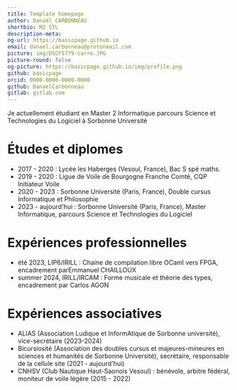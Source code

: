 ```yaml
---
title: Template homepage
author: Danaël CARBONNEAU
shortbio: M2 STL
description-meta: 
og-url: https://basicpage.github.io
email: danael.carbonneau@protonmail.com
picture: img/DSCF5779-carre.JPG
picture-round: false
og-picture: https://basicpage.github.io/img/profile.png
github: basicpage
orcid: 0000-0000-0000-0000
github: DanaelCarbonneau
gitlab: gitlab.com
---
```

Je actuellement étudiant en Master 2 Informatique parcours Science et Technologies du Logiciel à Sorbonne Université



# Études et diplomes

- 2017 - 2020 : Lycée les Haberges (Vesoul, France), Bac S spé maths.
- 2019 - 2020 : Ligue de Voile de Bourgogne Franche Comté, CQP Initiateur Voile
- 2020 - 2023 : Sorbonne Université (Paris, France), Double cursus Informatique et Philosophie
- 2023 - aujourd'hui : Sorbonne Université (Paris, France), Master Informatique, parcours Science et Technologies du Logiciel

# Expériences professionnelles

- été 2023, LIP6/IRILL : Chaine de compilation libre OCaml vers FPGA, encadrement parEmmanuel CHAILLOUX
- summer 2024, IRILL/IRCAM : Forme musicale et théorie des types, encadrement par Carlos AGON


# Expériences associatives

- ALIAS (Association Ludique et InformAtique de Sorbonne université), vice-secrétaire (2023-2024)
- Bicursiosité (Association des doubles cursus et majeures-mineures en sciences et humanités de Sorbonne Université), secrétaire, responsable de la cellule site (2021 - aujourd'hui)
- CNHSV (Club Nautique Haut-Saonois Vesoul) : bénévole, arbitre fédéral, moniteur de voile légère (2015 - 2022)
